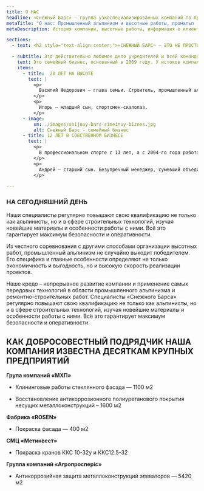 ```yaml
---
title: О НАС
headline: «Снежный Барс» — группа узкоспециализированных компаний по промышленному альпинизму:различных по видам монтажных и строительных работ на высоте.
metaTitle: "О нас: Промышленный альпинизм и высотные работы, промальп | Снежный Барс"
metaDescription: История компании, высотные работы, информация о клиентах, заказывайте строительные работы на высоте ☎+38 (096) 555-30-92 от компании Снежный Барс.

sections:
  - text: <h2 style="text-align:center;">«СНЕЖНЫЙ БАРС» — ЭТО НЕ ПРОСТО УСЛУГИ ВЕРХОЛАЗОВ</h2>

  - subtitle: Это действительно любимое дело учредителей и всей команды, построенное на фундаменте из профессионализма и доверия. 
    text: Это семейный бизнес, основанный в 2009 году. У истоков компании стоят трое специалистов разных сфер деятельности, объединенные одним семейным интересом — туризм и альпинизм.
    items:
      - title:  20 ЛЕТ НА ВЫСОТЕ
        text: |
          <p>
            Василий Федорович — глава семьи. Строитель, промышленный альпинист с 20 летним опытом работы, опытный практик, умеющий решать нестандартные задачи.
          </p>
          <p>
            Игорь — младший сын, спортсмен-скалолаз.
          </p>
      - image:
          sm: ./images/snijnuy-bars-simeinuy-biznes.jpg
          alt: Снежный Барс - семейный бизнес
      - title: 12 ЛЕТ В СОБСТВЕННОМ БИЗНЕСЕ
        text: |
          <p>
            В профессиональном спорте с 13 лет, а с 2004-го года работает в сфере промышленного альпинизма.
          </p>
          <p>
            Андрей — старший сын. Безупречный менеджер, сумевший объединить опыт отца, энергию младшего брата и создать из захватывающего семейного хобби успешную и надежную компанию.
          </p>
  
---
```

### НА СЕГОДНЯШНИЙ ДЕНЬ

 Наши специалисты регулярно повышают свою квалификацию не только как альпинисты, но и в сфере строительных технологий, изучая новейшие материалы и особенности работы с ними. Всё это гарантирует максимум безопасности и оперативности.

 Из честного соревнования с другими способами организации высотных работ, промышленный альпинизм не случайно выходит победителем. Его специфика и главные особенности определяют не только экономичность и выгодность, но и высокую скорость реализации проектов.

 Наше кредо – непрерывное развитие компании и применение самых передовых технологий в области промышленного альпинизма и ремонтно-строительных работ. Специалисты «Снежного Барса» регулярно повышают свою квалификацию не только как альпинисты, но и в сфере строительных технологий, изучая новейшие материалы и особенности работы с ними. Всё это гарантирует максимум безопасности и оперативности.

## КАК ДОБРОСОВЕСТНЫЙ ПОДРЯДЧИК НАША КОМПАНИЯ ИЗВЕСТНА ДЕСЯТКАМ КРУПНЫХ ПРЕДПРИЯТИЙ


**Група компаний «МХП»**

- Клининговые работы стеклянного фасада — 1100 м2

- Восстановление антикоррозионного полиуретанового покрытия несущих металлоконструкций – 1600 м2

**Фабрика «ROSEN»**

- Покраска фасада — 400 м2

**СМЦ «Метинвест»**

- Покраска кранов ККС 10-32у и ККС12.5-32

**Группа компаний «Агропросперіс»**

- Антикоррозийная защита металлоконструкций элеваторов — 5420 м2
